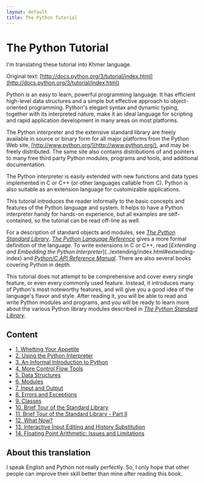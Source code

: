 ```yaml
---
layout: default
title: The Python Tutorial
---
```


# The Python Tutorial

I'm translating these tutorial into Khmer language.

Original text: [http://docs.python.org/3/tutorial/index.html](http://docs.python.org/3/tutorial/index.html)

Python is an easy to learn, powerful programming language. It has efficient
high-level data structures and a simple but effective approach to object-
oriented programming. Python's elegant syntax and dynamic typing, together
with its interpreted nature, make it an ideal language for scripting and rapid
application development in many areas on most platforms.

The Python interpreter and the extensive standard library are freely available
in source or binary form for all major platforms from the Python Web site,
[http://www.python.org/](http://www.python.org/), and may be freely
distributed. The same site also contains distributions of and pointers to many
free third party Python modules, programs and tools, and additional
documentation.

The Python interpreter is easily extended with new functions and data types
implemented in C or C++ (or other languages callable from C). Python is also
suitable as an extension language for customizable applications.

This tutorial introduces the reader informally to the basic concepts and
features of the Python language and system. It helps to have a Python
interpreter handy for hands-on experience, but all examples are self-
contained, so the tutorial can be read off-line as well.

For a description of standard objects and modules, see [_The Python Standard
Library_](../library/index.html#library-index). [_The Python Language
Reference_](../reference/index.html#reference-index) gives a more formal
definition of the language. To write extensions in C or C++, read [_Extending
and Embedding the Python Interpreter_](../extending/index.html#extending-
index) and [_Python/C API Reference Manual_](../c-api/index.html#c-api-index).
There are also several books covering Python in depth.

This tutorial does not attempt to be comprehensive and cover every single
feature, or even every commonly used feature. Instead, it introduces many of
Python's most noteworthy features, and will give you a good idea of the
language's flavor and style. After reading it, you will be able to read and
write Python modules and programs, and you will be ready to learn more about
the various Python library modules described in [_The Python Standard
Library_](../library/index.html#library-index).

## Content


* [1. Whetting Your Appetite](ch01.html)
* [2. Using the Python Interpreter](ch02.html)
* [3. An Informal Introduction to Python](ch03.html)
* [4. More Control Flow Tools](ch04.html)
* [5. Data Structures](ch05.html)
* [6. Modules](ch06.html)
* [7. Input and Output](ch07.html)
* [8. Errors and Exceptions](ch08.html)
* [9. Classes](ch09.html)
* [10. Brief Tour of the Standard Library](ch10.html)
* [11. Brief Tour of the Standard Library - Part II](ch11.html)
* [12. What Now?](ch12.html)
* [13. Interactive Input Editing and History Substitution](ch13.html)
* [14. Floating Point Arithmetic: Issues and Limitations](ch14.html)

## About this translation

I speak English and Python not really perfectly. So, I only hope that other people can improve their skill better than mine after reading this book.
